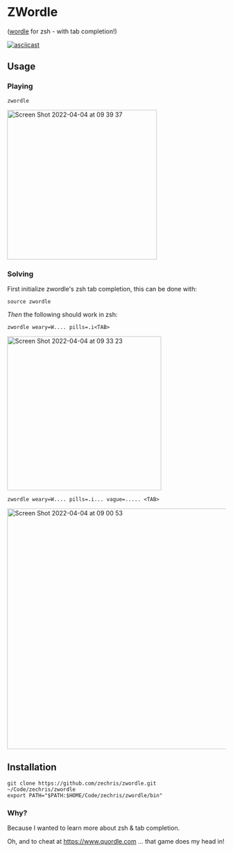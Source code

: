 # ZWordle
([wordle](https://www.powerlanguage.co.uk/wordle/) for zsh - with tab completion!)

[![asciicast](https://asciinema.org/a/W8SzmrTF9k5JcoGnlUSOGfNOs.svg)](https://asciinema.org/a/W8SzmrTF9k5JcoGnlUSOGfNOs)

## Usage
### Playing
```
zwordle
```
<img width="345" alt="Screen Shot 2022-04-04 at 09 39 37" src="https://user-images.githubusercontent.com/49626717/161454154-3a22f585-4b01-476b-aff1-7386349d521c.png">


### Solving
First initialize zwordle's zsh tab completion, this can be done with:
```
source zwordle
```

*Then* the following should work in zsh:
```
zwordle weary=W.... pills=.i<TAB>
```
<img width="355" alt="Screen Shot 2022-04-04 at 09 33 23" src="https://user-images.githubusercontent.com/49626717/161453711-9f098dc6-b5d4-48fb-9f40-536f121389e4.png">


```
zwordle weary=W.... pills=.i... vague=..... <TAB>
```
<img width="555" alt="Screen Shot 2022-04-04 at 09 00 53" src="https://user-images.githubusercontent.com/49626717/161452574-07d86f06-2c09-434d-89a6-3595bbef4fec.png">


## Installation
```
git clone https://github.com/zechris/zwordle.git ~/Code/zechris/zwordle
export PATH="$PATH:$HOME/Code/zechris/zwordle/bin"
```

### Why?
Because I wanted to learn more about zsh & tab completion.

Oh, and to cheat at https://www.quordle.com ... that game does my head in!
